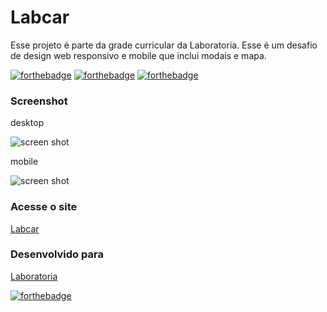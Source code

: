 Labcar
==============

Esse projeto é parte da grade curricular da Laboratoria. 
Esse é um desafio de design web responsivo e mobile que inclui modais e mapa.

[![forthebadge](https://forthebadge.com/images/badges/uses-html.svg)](https://forthebadge.com)
[![forthebadge](https://forthebadge.com/images/badges/uses-css.svg)](https://forthebadge.com)
[![forthebadge](https://forthebadge.com/images/badges/uses-js.svg)](https://forthebadge.com)

### Screenshot
desktop

![screen shot](https://raw.githubusercontent.com/carolfortunato/labcar/master/screenshot1.png)

mobile

![screen shot](https://raw.githubusercontent.com/carolfortunato/labcar/master/screenshot2.png)

### Acesse o site
[Labcar](https://carolfortunato.github.io/labcar/)

### Desenvolvido para
[Laboratoria](https://www.laboratoria.la/br)



[![forthebadge](https://forthebadge.com/images/badges/built-with-love.svg)](https://forthebadge.com)
